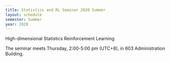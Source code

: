 ```yaml
---
title: Statistics and RL Seminar 2020 Summer
layout: schedule
semester: Summer
year: 2020
---
```


High-dimensional Statistics
Reinforcement Learning

The seminar meets Thursday, 2:00-5:00 pm (UTC+8), in 603 Administration Building.
